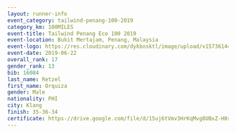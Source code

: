 ```yaml
--- 
layout: runner-info 
event_category: tailwind-penang-100-2019 
category_km: 100MILES 
event-title: Tailwind Penang Eco 100 2019 
event-location: Bukit Mertajam, Penang, Malaysia 
event-logo: https://res.cloudinary.com/dykbosktl/image/upload/v1573614442/Logo/Logo_gqlzi3.jpg 
event-date: 2019-06-22 
overall_rank: 17
gender_rank: 13
bib: 16084
last_name: Retzel
first_name: Orquiza
gender: Male
nationality: PHI
city: Klang
finish: 35-36-34
certificate: https-//drive.google.com/file/d/15uj6tVmv3HrKqMvg8UBxZ-H0rkh0YcMD/view?usp=sharing
--- 
```

